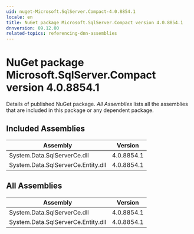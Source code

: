```yaml
---
uid: nuget-Microsoft.SqlServer.Compact-4.0.8854.1
locale: en
title: NuGet package Microsoft.SqlServer.Compact version 4.0.8854.1
dnnversion: 09.12.00
related-topics: referencing-dnn-assemblies
---
```


# NuGet package Microsoft.SqlServer.Compact version 4.0.8854.1
Details of published NuGet package.
*All Assemblies* lists all the assemblies that are included in this package or any dependent package.

## Included Assemblies

|Assembly|Version|
|---|---|
|System.Data.SqlServerCe.dll|4.0.8854.1|
|System.Data.SqlServerCe.Entity.dll|4.0.8854.1|

## All Assemblies

|Assembly|Version|
|---|---|
|System.Data.SqlServerCe.dll|4.0.8854.1|
|System.Data.SqlServerCe.Entity.dll|4.0.8854.1|

